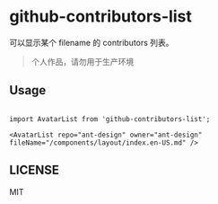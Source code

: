 # github-contributors-list

可以显示某个 filename 的 contributors 列表。

> 个人作品，请勿用于生产环境

## Usage

```tsx

import AvatarList from 'github-contributors-list';

<AvatarList repo="ant-design" owner="ant-design" fileName="/components/layout/index.en-US.md" />
```


## LICENSE

MIT
